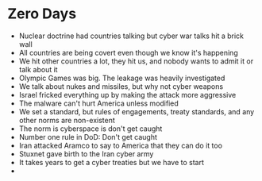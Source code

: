 # Zero Days

- Nuclear doctrine had countries talking but cyber war talks hit a brick wall
- All countries are being covert even though we know it's happening
- We hit other countries a lot, they hit us, and nobody wants to admit it or talk about it
- Olympic Games was big.  The leakage was heavily investigated
- We talk about nukes and missiles, but why not cyber weapons
- Israel fricked everything up by making the attack more aggressive
- The malware can't hurt America unless modified
- We set a standard, but rules of engagements, treaty standards, and any other norms are non-existent
- The norm is cyberspace is don't get caught
- Number one rule in DoD: Don't get caught
- Iran attacked Aramco to say to America that they can do it too
- Stuxnet gave birth to the Iran cyber army
- It takes years to get a cyber treaties but we have to start
-